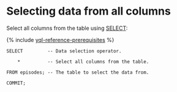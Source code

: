 # Selecting data from all columns

Select all columns from the table using [SELECT](../../yql/reference/syntax/select/index.md):

{% include [yql-reference-prerequisites](_includes/yql_tutorial_prerequisites.md) %}

```yql
SELECT         -- Data selection operator.

    *          -- Select all columns from the table.

FROM episodes; -- The table to select the data from.

COMMIT;
```

